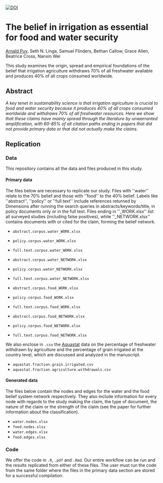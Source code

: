 [![DOI](https://zenodo.org/badge/DOI/10.5281/zenodo.13885281.svg)](https://doi.org/10.5281/zenodo.13885281)

# The belief in irrigation as essential for food and water security

[Arnald Puy](https://www.arnaldpuy.com/), Seth N. Linga, Samuel Flinders, Bethan Callow, Grace Allen, Beatrice Cross, Nanxin Wei

This study examines the origin, spread and empirical foundations of the belief that 
irrigation agriculture withdraws 70% of all freshwater available and produces 40% 
of all crops consumed worldwide.

## Abstract

*A key tenet in sustainability science is that irrigation agriculture is crucial 
to food and water security because it produces 40% of all crops consumed worldwide 
and withdraws 70\% of all freshwater resources. Here we show that these claims have 
mainly spread through the literature by unwarranted amplification, with 60-85\% 
of all citation paths ending in papers that did not provide primary data or that 
did not actually make the claims.*

## Replication

### Data

This repository contains all the data and files produced in this study.

#### Primary data

The files below are necessary to replicate our study. Files with ''water'' relate to 
the 70% belief and those with ''food'' to the 40% belief. Labels like ''abstract'', 
''policy'' or ''full.text'' include references returned by Dimensions after running the
search queries in abstracts/keywords/title, in policy documents only or in the 
full text. Files ending in ''_WORK.xlsx'' list all surveyed  studies (including 
false positives), while ''_NETWORK.xlsx'' contains documents with or cited for the 
claim, forming the belief network.

* `abstract.corpus.water_WORK.xlsx`   
* `policy.corpus.water_WORK.xlsx`      
* `full.text.corpus.water_WORK.xlsx`  

* `abstract.corpus.water_NETWORK.xlsx` 
* `policy.corpus.water_NETWORK.xlsx`  
* `full.text.corpus.water_NETWORK.xlsx` 

* `abstract.corpus.food_WORK.xlsx`     
* `policy.corpus.food_WORK.xlsx`       
* `full.text.corpus.food_WORK.xlsx`    

* `abstract.corpus.food_NETWORK.xlsx`  
* `policy.corpus.food_NETWORK.xlsx`     
* `full.text.corpus.food_NETWORK.xlsx`

We also enclose in `.csv` the [Aquastat](https://data.apps.fao.org/aquastat/?lang=en) data on the percentage of freshwater withdrawn 
by agriculture and the percentage of grain irrigated at the country level, which 
are discussed and analyzed in the manuscript.

* `aquastat.fraction.grain.irrigated.csv`
* `aquastat.fraction.agriculture.withdrawals.csv`

#### Generated data

The files below contain the nodes and edges for the water and the food belief system network 
respectively. They also include information for every node with regards to the study
making the claim, the type of document, the nature of the claim or the strength of the claim
(see the paper for further information about the classification).

* `water.nodes.xlsx`
* `food.nodes.xlsx`
* `water.edges.xlsx`
* `food.edges.xlsx`

### Code

We offer the code in `.R`, `.pdf` and `.Rmd`. Our entire workflow can be run and the 
results replicated from either of these files. The user must run the code from the 
same folder where the files in the primary data section are stored for a successful 
compilation.
